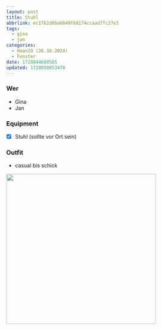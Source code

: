 ```yaml
---
layout: post
title: Stuhl
abbrlink: ec1762d8ba6049f68174ccaad7fc27e3
tags:
  - gina
  - jan
categories:
  - Haan2O (26.10.2024)
  - Fenster
date: 1728044660585
updated: 1728050853470
---
```


### Wer

- Gina
- Jan

### Equipment

- [x] Stuhl (sollte vor Ort sein)

### Outfit

- casual bis schick

<img src=":/4e9890e661134778a76e94386bdc40d9" width="400"/>
